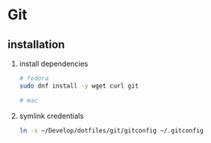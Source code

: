 # Git

## installation

1. install dependencies

    ``` bash
    # fedora
    sudo dnf install -y wget curl git

    # mac
    ```

2. symlink credentials

    ``` bash
    ln -s ~/Develop/dotfiles/git/gitconfig ~/.gitconfig
    ```

